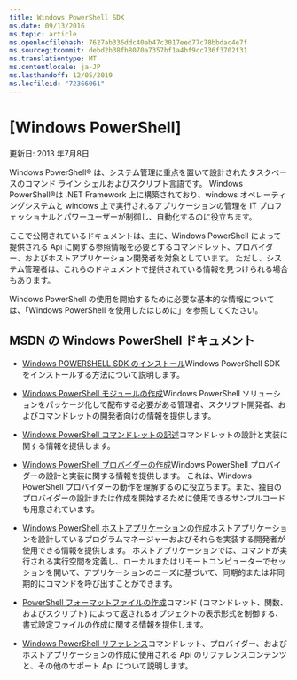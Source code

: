 ```yaml
---
title: Windows PowerShell SDK
ms.date: 09/13/2016
ms.topic: article
ms.openlocfilehash: 7627ab336ddc40ab47c3017eed77c78bbdac4e7f
ms.sourcegitcommit: debd2b38fb8070a7357bf1a4bf9cc736f3702f31
ms.translationtype: MT
ms.contentlocale: ja-JP
ms.lasthandoff: 12/05/2019
ms.locfileid: "72366061"
---
```

# <a name="windows-powershell"></a>[Windows PowerShell]

更新日: 2013 年7月8日

Windows PowerShell® は、システム管理に重点を置いて設計されたタスクベースのコマンド ライン シェルおよびスクリプト言語です。 Windows PowerShell®は .NET Framework 上に構築されており、windows オペレーティングシステムと windows 上で実行されるアプリケーションの管理を IT プロフェッショナルとパワーユーザーが制御し、自動化するのに役立ちます。

ここで公開されているドキュメントは、主に、Windows PowerShell によって提供される Api に関する参照情報を必要とするコマンドレット、プロバイダー、およびホストアプリケーション開発者を対象としています。
ただし、システム管理者は、これらのドキュメントで提供されている情報を見つけられる場合もあります。

Windows PowerShell の使用を開始するために必要な基本的な情報については、「Windows PowerShell を使用したはじめに」を参照してください。

## <a name="windows-powershell-documents-on-msdn"></a>MSDN の Windows PowerShell ドキュメント

- [Windows POWERSHELL SDK のインストール](./installing-the-windows-powershell-sdk.md)Windows PowerShell SDK をインストールする方法について説明します。

- [Windows PowerShell モジュールの作成](./module/writing-a-windows-powershell-module.md)Windows PowerShell ソリューションをパッケージ化して配布する必要がある管理者、スクリプト開発者、およびコマンドレットの開発者向けの情報を提供します。

- [Windows PowerShell コマンドレットの記述](./cmdlet/writing-a-windows-powershell-cmdlet.md)コマンドレットの設計と実装に関する情報を提供します。

- [Windows PowerShell プロバイダーの作成](./provider/writing-a-windows-powershell-provider.md)Windows PowerShell プロバイダーの設計と実装に関する情報を提供します。 これは、Windows PowerShell プロバイダーの動作を理解するのに役立ちます。また、独自のプロバイダーの設計または作成を開始するために使用できるサンプルコードも用意されています。

- [Windows PowerShell ホストアプリケーションの作成](./hosting/writing-a-windows-powershell-host-application.md)ホストアプリケーションを設計しているプログラムマネージャーおよびそれらを実装する開発者が使用できる情報を提供します。 ホストアプリケーションでは、コマンドが実行される実行空間を定義し、ローカルまたはリモートコンピューターでセッションを開いて、アプリケーションのニーズに基づいて、同期的または非同期的にコマンドを呼び出すことができます。

- [PowerShell フォーマットファイルの作成](./format/writing-a-powershell-formatting-file.md)コマンド (コマンドレット、関数、およびスクリプト) によって返されるオブジェクトの表示形式を制御する、書式設定ファイルの作成に関する情報を提供します。

- [Windows PowerShell リファレンス](./windows-powershell-reference.md)コマンドレット、プロバイダー、およびホストアプリケーションの作成に使用される Api のリファレンスコンテンツと、その他のサポート Api について説明します。
